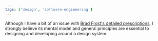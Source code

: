 ```yaml
---
tags: ['design', 'software-engineering']
---
```


Although I have a bit of an issue with [Brad Frost's detailed prescriptions](http://atomicdesign.bradfrost.com/), I strongly believe its mental model and general principles are essential to designing and developing around a design system.

<!-- abstract -->
